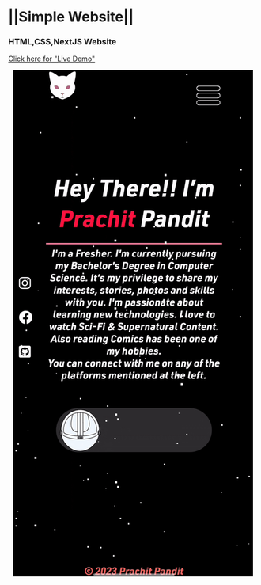 
# ||Simple Website|| 

### HTML,CSS,NextJS Website
[Click here for "Live Demo"](https://itsprachit.ml)

<p align="center">
  <img src="ezgif-5-36072547dc.gif"/>
</p>

